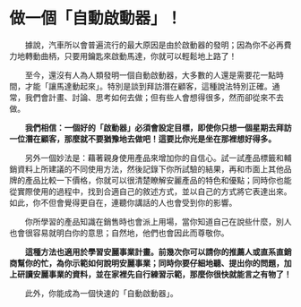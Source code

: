 # 做一個「自動啟動器」！

&emsp;&emsp;據說，汽車所以會普遍流行的最大原因是由於啟動器的發明；因為你不必再費力地轉動曲柄，只要用鑰匙來啟動馬達，你就可以輕鬆地上路了！

&emsp;&emsp;至今，還沒有人為人類發明一個自動啟動器，大多數的人還是需要花一點時間，才能「讓馬達動起來」。特別是談到拜訪潛在顧客，這種說法特別正確。通常，我們會計畫、討論、思考如何去做；但有些人會想得很多，然而卻從來不去做。

&emsp;&emsp;**我們相信：一個好的「啟動器」必須會設定目標，即使你只想一個星期去拜訪一位潛在顧客，那麼就不要猶豫地去做吧！這要比你光是坐在那裡想好得多。**

&emsp;&emsp;另外一個妙法是：藉著親身使用產品來增加你的自信心。試一試產品標籤和輔銷資料上所建議的不同使用方法，然後記錄下你所試驗的結果，再和市面上其他品牌的產品比較一下價格，你就可以很清楚瞭解安麗產品的特色和優點；同時你也能從實際使用的過程中，找到合適自己的敘述方式，並以自己的方式將它表達出來。如此，你不但會覺得更自在，連聽你講話的人也會受到你的影響。

&emsp;&emsp;你所學習的產品知識在銷售時也會派上用場，當你知道自己在說些什麼，別人也會很容易就明白你的意思；自然地，他們也會因此而尊敬你。

&emsp;&emsp;**這種方法也適用於學習安麗事業計畫。前幾次你可以請你的推薦人或直系直銷商幫你的忙，為你示範如何說明安麗事業；同時你要仔細地聽、提出你的問題，加上研讀安麗事業的資料，並在家裡先自行練習示範，那麼你很快就能言之有物了！**

&emsp;&emsp;此外，你能成為一個快速的「自動啟動器」。
